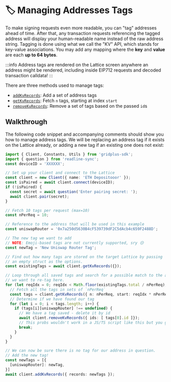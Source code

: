 # 🏷️ Managing Addresses Tags

To make signing requests even more readable, you can "tag" addresses ahead of time. After that, any transaction requests referencing the tagged address will display your human-readable name instead of the raw address string. Tagging is done using what we call the "KV" API, which stands for key-value associations. You may add any mapping where the **key** and **value** are each **up to 64 bytes**.

:::info
Address tags are rendered on the Lattice screen anywhere an address might be rendered, including inside EIP712 requests and decoded transaction calldata!
:::

There are three methods used to manage tags:

* [`addKvRecords`](../api/classes/client.Client#addkvrecords): Add a set of address tags
* [`getKvRecords`](../api/classes/client.Client#getkvrecords): Fetch `n` tags, starting at index `start`
* [`removeKvRecords`](../api/classes/client.Client#removekvrecords): Remove a set of tags based on the passed `id`s

## Walkthrough

The following code snippet and accompanying comments should show you how to manage address tags. We will be replacing an address tag if it exists on the Lattice already, or adding a new tag if an existing one does not exist:

```ts
import { Client, Constants, Utils } from 'gridplus-sdk';
import { question } from 'readline-sync';
const deviceID = 'XXXXXX';

// Set up your client and connect to the Lattice
const client = new Client({ name: 'ETH Depositooor' });
const isPaired = await client.connect(deviceID);
if (!isPaired) {
  const secret = await question('Enter pairing secret: ');
  await client.pair(secret);
}

// Fetch 10 tags per request (max=10)
const nPerReq = 10;

// Reference to the address that will be used in this example
const uniswapRouter = '0x7a250d5630B4cF539739dF2C5dAcb4c659F2488D';

// The new tag we want to add
// NOTE: Emoji-based tags are not currently supported, sry 😔
const newTag = 'New Uniswap Router Tag';

// Find out how many tags are stored on the target Lattice by passing
// an empty struct as the options.
const existingTags = await client.getKvRecords({});

// Loop through all saved tags and search for a possible match to the address
// we want to re-tag here.
for (let reqIdx = 0; reqIdx < Math.floor(existingTags.total / nPerReq); reqIdx++) {
  // Fetch all the tags in sets of `nPerReq`
  const tags = client.getKvRecords({ n: nPerReq, start: reqIdx * nPerReq });
  // Determine if we have found our tag
  for (let i = 0; i < tags.length; i++) {
    if (tags[i][uniswapRouter] !== undefined) {
      // We have a tag saved - delete it by id
      await client.removeKvRecords({ ids: [ tags[0].id ]});
      // This probs wouldn't work in a JS/TS script like this but you get the idea
      break;
    }
  }
}

// We can now be sure there is no tag for our address in question.
// Add the new tag!
const newTags = [{
  [uniswapRouter]: newTag,
}]
await client.addKvRecords({ records: newTags });
```